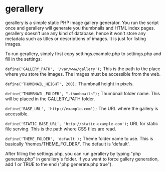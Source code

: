 gerallery
=========

gerallery is a simple static PHP image gallery generator. You run the script once and gerallery will generate you thumbnails and HTML index pages. gerallery doesn't use any kind of database, hence it won't store any metadata such as titles or descriptions of images. It is just for listing images.

To run gerallery, simply first copy settings.example.php to settings.php and fill in the settings:

`define('GALLERY_PATH', '/var/www/gallery');`
This is the path to the place where you store the images. The images must be accessible from the web.

`define('THUMBNAIL_HEIGHT', 200);`
Thumbnail height in pixels.

`define('THUMBNAIL_FOLDER', ".thumbnails");`
Thumbnail folder name. This will be placed in the GALLERY_PATH folder.

`define('BASE_URL', 'http://example.com');`
The URL where the gallery is accessible.

`define('STATIC_BASE_URL', 'http://static.example.com');`
URL for static file serving. This is the path where CSS files are read.

`define('THEME_FOLDER', 'default');`
Theme folder name to use. This is basically 'themes/THEME_FOLDER/'. The default is 'default'.

After filling the settings.php, you can run gerallery by typing "php generate.php" in gerallery's folder. If you want to force gallery generation, add 1 or TRUE to the end ("php generate.php true").
